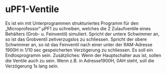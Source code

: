 # uPF1-Ventile

Es ist ein mit Unterprogrammen strukturiertes Programm für den „Microprofessor“ μPF1 zu
schreiben, welches die 2 Zulaufventile eines Behälters (Grob- u. Feinventil) simuliert. Spricht der
untere Schwimmer an, so ist das Grobventil zeitverzugslos zu schliessen. Spricht der obere
Schwimmer an, so ist das Feinventil nach einer unter der RAM-Adresse 1900H in 1/10 sec
gespeicherten Verzögerung zu schliessen. Es soll ein Endlosprogramm sein.
Zusätzliches:
Wenn der Hauptschalter aus ist, sollen die Ventile auch zu sein.
Wenn z.B. in Adresse1900H, 0AH steht, soll die Verzögerung 1s lang sein.
